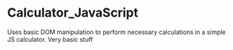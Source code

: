 # Calculator_JavaScript
Uses basic DOM manipulation to perform necessary calculations in a simple JS calculator.  Very basic stuff
